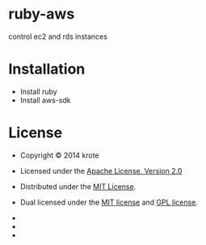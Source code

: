 # ruby-aws
control ec2 and rds instances
 
# Installation
* Install ruby
* Install aws-sdk


# License
- Copyright &copy; 2014 krote
- Licensed under the [Apache License, Version 2.0][Apache]
- Distributed under the [MIT License][mit].
- Dual licensed under the [MIT license][MIT] and [GPL license][GPL].
 
- [Apache]: http://www.apache.org/licenses/LICENSE-2.0
- [MIT]: http://www.opensource.org/licenses/mit-license.php
- [GPL]: http://www.gnu.org/licenses/gpl.html